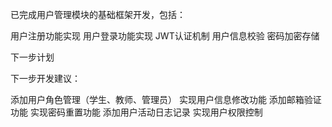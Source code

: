 已完成用户管理模块的基础框架开发，包括：

用户注册功能实现
用户登录功能实现
JWT认证机制
用户信息校验
密码加密存储

下一步计划


下一步开发建议：

添加用户角色管理（学生、教师、管理员）
实现用户信息修改功能
添加邮箱验证功能
实现密码重置功能
添加用户活动日志记录
实现用户权限控制

